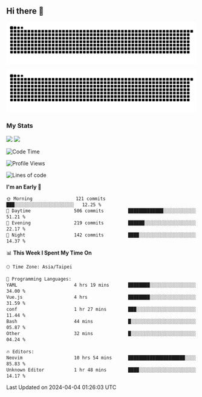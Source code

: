 ## Hi there 👋

<div align="center">

![GitHub Snake Light](https://raw.githubusercontent.com/CSY54/CSY54/snake/github-snake.svg#gh-light-mode-only)

![GitHub Snake dark](https://raw.githubusercontent.com/CSY54/CSY54/snake/github-snake-dark.svg#gh-dark-mode-only)

</div>

### My Stats

<picture>
  <source
    srcset="https://github-readme-stats.vercel.app/api?username=CSY54&show_icons=true&hide_border=true&hide_rank=true&bg_color=eff1f5&text_color=4c4f69&icon_color=8839ef&title_color=179299"
    media="(prefers-color-scheme: light)"
    height="195"
  />
  <img
    src="https://github-readme-stats.vercel.app/api?username=CSY54&show_icons=true&hide_border=true&hide_rank=true&bg_color=1e1e2e&text_color=cdd6f4&icon_color=cba6f7&title_color=94e2d5"
    height="195"
  />
</picture>
<picture>
  <source
    srcset="https://github-readme-stats.vercel.app/api/top-langs/?username=CSY54&layout=compact&hide_border=true&card_width=445&bg_color=eff1f5&text_color=4c4f69&icon_color=8839ef&title_color=179299"
    media="(prefers-color-scheme: light)"
    height="195"
  />
  <img
    src="https://github-readme-stats.vercel.app/api/top-langs/?username=CSY54&layout=compact&hide_border=true&card_width=445&bg_color=1e1e2e&text_color=cdd6f4&icon_color=cba6f7&title_color=94e2d5"
    height="195"
  />
</picture>

<!--START_SECTION:waka-->
![Code Time](http://img.shields.io/badge/Code%20Time-2%2C122%20hrs%2038%20mins-blue)

![Profile Views](http://img.shields.io/badge/Profile%20Views-2-blue)

![Lines of code](https://img.shields.io/badge/From%20Hello%20World%20I%27ve%20Written-463.5%20thousand%20lines%20of%20code-blue)

**I'm an Early 🐤** 

```text
🌞 Morning                121 commits         ███░░░░░░░░░░░░░░░░░░░░░░   12.25 % 
🌆 Daytime                506 commits         █████████████░░░░░░░░░░░░   51.21 % 
🌃 Evening                219 commits         ██████░░░░░░░░░░░░░░░░░░░   22.17 % 
🌙 Night                  142 commits         ████░░░░░░░░░░░░░░░░░░░░░   14.37 % 
```


📊 **This Week I Spent My Time On** 

```text
🕑︎ Time Zone: Asia/Taipei

💬 Programming Languages: 
YAML                     4 hrs 19 mins       ████████░░░░░░░░░░░░░░░░░   34.00 % 
Vue.js                   4 hrs               ████████░░░░░░░░░░░░░░░░░   31.59 % 
conf                     1 hr 27 mins        ███░░░░░░░░░░░░░░░░░░░░░░   11.44 % 
Bash                     44 mins             █░░░░░░░░░░░░░░░░░░░░░░░░   05.87 % 
Other                    32 mins             █░░░░░░░░░░░░░░░░░░░░░░░░   04.24 % 

🔥 Editors: 
Neovim                   10 hrs 54 mins      █████████████████████░░░░   85.83 % 
Unknown Editor           1 hr 48 mins        ████░░░░░░░░░░░░░░░░░░░░░   14.17 % 
```


 Last Updated on 2024-04-04 01:26:03 UTC
<!--END_SECTION:waka-->

<!--
**CSY54/CSY54** is a ✨ _special_ ✨ repository because its `README.md` (this file) appears on your GitHub profile.

Here are some ideas to get you started:

- 🔭 I’m currently working on ...
- 🌱 I’m currently learning ...
- 👯 I’m looking to collaborate on ...
- 🤔 I’m looking for help with ...
- 💬 Ask me about ...
- 📫 How to reach me: ...
- 😄 Pronouns: ...
- ⚡ Fun fact: ...
-->
